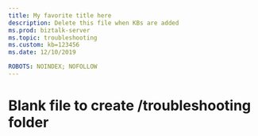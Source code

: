 ```yaml
---
title: My favorite title here
description: Delete this file when KBs are added
ms.prod: biztalk-server
ms.topic: troubleshooting 
ms.custom: kb=123456
ms.date: 12/10/2019

ROBOTS: NOINDEX; NOFOLLOW
---
```


# Blank file to create /troubleshooting folder